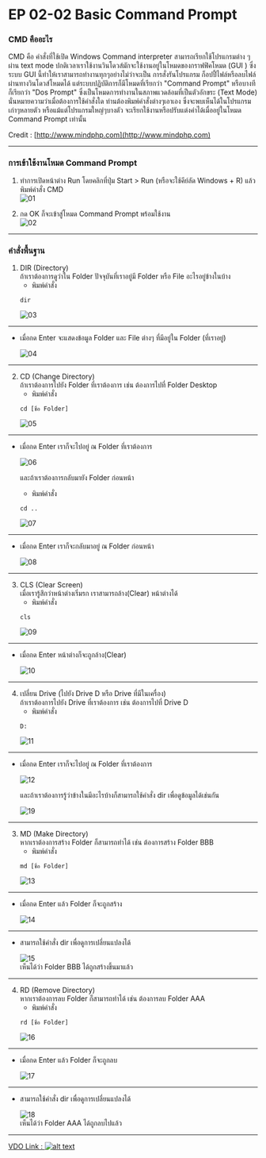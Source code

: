 # EP 02-02 Basic Command Prompt

### CMD คืออะไร

CMD คือ คำสั่งที่ใช้เปิด Windows Command interpreter สามารถเรียกใช้โปรแกรมต่าง ๆ ผ่าน text mode ปกติเวลาเราใช้งานวินโดวส์มักจะใช้งานอยู่ในโหมดของกราฟฟิคโหมด (GUI ) ซึ่งระบบ GUI นี้ทำให้เราสามารถทำงานทุกๆอย่างไม่ว่าจะเป็น การสั่งรันโปรแกรม ก็อปปี้ไฟล์หรือลบไฟล์ ผ่านทางวินโดวส์โหมดได้ แต่ระบบปฏิบัติการก็มีโหมดที่เรียกว่า "Command Prompt" หรือบางทีก็เรียกว่า "Dos Prompt" ซึ่งเป็นโหมดการทำงานในสภาพแวดล้อมที่เป็นตัวอักขระ (Text Mode) นั่นหมายความว่าเมื่อต้องการใช้คำสั่งใด ท่านต้องพิมพ์คำสั่งต่างๆเอาเอง ซึ่งจะพบเห็นได้ในโปรแกรมเก่าๆหลายตัว หรือแม้แต่โปรแกรมใหญ่ๆบางตัว จะเรียกใช้งานหรือปรับแต่งค่าได้เมื่ออยู่ในโหมด Command Prompt เท่านั้น

Credit : [http://www.mindphp.com](http://www.mindphp.com)

---
### การเข้าใช้งานโหมด Command Prompt

1. ทำการเปิดหน้าต่าง Run โดยคลิกที่ปุ่ม Start > Run  (หรือจะใช้คีย์ลัด Windows + R) แล้ว  พิมพ์คำสั่ง CMD  
![01](images/EP02-02CMD/01.PNG)

2. กด OK ก็จะเข้าสู่โหมด Command Prompt พร้อมใช้งาน   
![02](images/EP02-02CMD/02.PNG)

---
### คำสั่งพื้นฐาน

1. DIR (Directory)  
ถ้าเราต้องการดูว่าใน Folder ปัจจุบันที่เราอยู่มี Folder หรือ File อะไรอยู่ข้างในบ้าง 
    * พิมพ์คำสั่ง  
    ```
    dir 
    ```
    ![03](images/EP02-02CMD/03.PNG)
---
* เมื่อกด Enter จะแสดงข้อมูล Folder และ File ต่างๆ ที่มีอยู่ใน Folder (ที่เราอยู่)

    ![04](images/EP02-02CMD/04.PNG)

---
2. CD (Change Directory)  
ถ้าเราต้องการไปยัง Folder ที่เราต้องการ เช่น ต้องการไปที่ Folder Desktop
    * พิมพ์คำสั่ง  
    ```
    cd [ชื่อ Folder] 
    ```
    ![05](images/EP02-02CMD/05.PNG)
---
* เมื่อกด Enter เราก็จะไปอยู่ ณ Folder ที่เราต้องการ

    ![06](images/EP02-02CMD/06.PNG)
  
  และถ้าเราต้องการกลับมายัง Folder ก่อนหน้า
    * พิมพ์คำสั่ง  
    ```
    cd ..
    ```
    ![07](images/EP02-02CMD/07.PNG)
---
* เมื่อกด Enter เราก็จะกลับมาอยู่ ณ Folder ก่อนหน้า

    ![08](images/EP02-02CMD/08.PNG)
---
3. CLS (Clear Screen)  
เมื่อเรารู้สึกว่าหน้าต่างเริ่มรก เราสามารถล้าง(Clear) หน้าต่างได้
    * พิมพ์คำสั่ง  
    ```
    cls
    ```
    ![09](images/EP02-02CMD/09.PNG)
---
* เมื่อกด Enter หน้าต่างก็จะถูกล้าง(Clear)

    ![10](images/EP02-02CMD/10.PNG)
---
4. เปลี่ยน Drive (ไปยัง Drive D หรือ Drive ที่มีในเครื่อง)  
ถ้าเราต้องการไปยัง Drive ที่เราต้องการ เช่น ต้องการไปที่ Drive D
    * พิมพ์คำสั่ง  
    ```
    D:
    ```
    ![11](images/EP02-02CMD/11.PNG)
---
* เมื่อกด Enter เราก็จะไปอยู่ ณ Folder ที่เราต้องการ

    ![12](images/EP02-02CMD/12.PNG)
   
   และถ้าเราต้องการรู้ว่าข้างในมีอะไรบ้างก็สามารถใช้คำสั่ง dir เพื่อดูข้อมูลได้เช่นกัน

    ![19](images/EP02-02CMD/19.PNG)
---
3. MD (Make Directory)  
หากเราต้องการสร้าง Folder ก็สามารถทำได้ เช่น ต้องการสร้าง Folder BBB
    * พิมพ์คำสั่ง  
    ```
    md [ชื่อ Folder]
    ```
    ![13](images/EP02-02CMD/13.PNG)
---
* เมื่อกด Enter แล้ว Folder ก็จะถูกสร้าง

    ![14](images/EP02-02CMD/14.PNG)
---
 * สามารถใช้คำสั่ง dir เพื่อดูการเปลี่ยนแปลงได้

    ![15](images/EP02-02CMD/15.PNG)  
เห็นได้ว่า Folder BBB ได้ถูกสร้างขึ้นมาแล้ว


---
4. RD (Remove Directory)  
หากเราต้องการลบ Folder ก็สามารถทำได้ เช่น ต้องการลบ Folder AAA
    * พิมพ์คำสั่ง  
    ```
    rd [ชื่อ Folder]
    ```
    ![16](images/EP02-02CMD/16.PNG)
---
 * เมื่อกด Enter แล้ว Folder ก็จะถูกลบ

    ![17](images/EP02-02CMD/17.PNG)
---
 * สามารถใช้คำสั่ง dir เพื่อดูการเปลี่ยนแปลงได้

    ![18](images/EP02-02CMD/18.PNG)  
เห็นได้ว่า Folder AAA ได้ถูกลบไปแล้ว  

---

[VDO Link : ![alt text](images/EP02-02CMD/20.PNG)](http://www.youtube.com/watch?v=276yxgySH6k)
